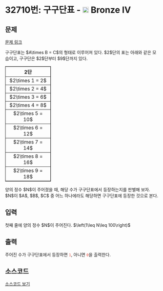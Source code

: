 # 32710번: 구구단표 - <img src="https://static.solved.ac/tier_small/2.svg" style="height:20px" /> Bronze IV

<!-- performance -->

<!-- 문제 제출 후 깃허브에 푸시를 했을 때 제출한 코드의 성능이 입력될 공간입니다.-->

<!-- end -->

## 문제

[문제 링크](https://boj.kr/32710)


<p>구구단표는 $A\times B = C$의 형태로 이루어져 있다. $2$단의 표는 아래와 같은 모습이고, 구구단은 $2$단부터 $9$단까지 있다. </p>

<table align="center" border="1" cellpadding="1" cellspacing="1" class="table table-bordered" style="width: 150px;">
<thead>
<tr>
<th scope="col" style="text-align: center;">2단</th>
</tr>
</thead>
<tbody>
<tr>
<td style="text-align: center;">$2\times 1 = 2$</td>
</tr>
<tr>
<td style="text-align: center;">$2\times 2 = 4$</td>
</tr>
<tr>
<td style="text-align: center;">$2\times 3 = 6$</td>
</tr>
<tr>
<td style="text-align: center;">$2\times 4 = 8$</td>
</tr>
<tr>
<td style="text-align: center;">$2\times 5 = 10$</td>
</tr>
<tr>
<td style="text-align: center;">$2\times 6 = 12$</td>
</tr>
<tr>
<td style="text-align: center;">$2\times 7 = 14$</td>
</tr>
<tr>
<td style="text-align: center;">$2\times 8 = 16$</td>
</tr>
<tr>
<td style="text-align: center;">$2\times 9 = 18$</td>
</tr>
</tbody>
</table>

<p>양의 정수 $N$이 주어졌을 때, 해당 수가 구구단표에서 등장하는지를 판별해 보자. $N$이 $A$, $B$, $C$ 중 어느 하나에라도 해당하면 구구단표에 등장한 것으로 본다.</p>



## 입력


<p>첫째 줄에 양의 정수 $N$이 주어진다. $\left(1\leq N\leq 100\right)$ </p>



## 출력


<p>주어진 수가 구구단표에서 등장하면 <span style="color:#e74c3c;"><code>1</code></span>, 아니면 <span style="color:#e74c3c;"><code>0</code></span>을 출력한다.</p>



## 소스코드

[소스코드 보기](구구단표.py)